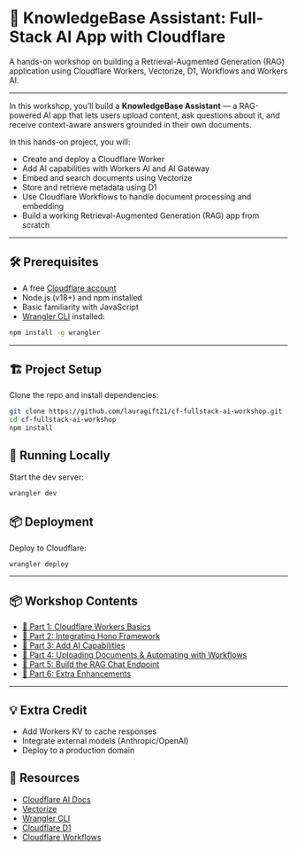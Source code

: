 # 🧠 KnowledgeBase Assistant: Full-Stack AI App with Cloudflare

A hands-on workshop on building a Retrieval-Augmented Generation (RAG) application using Cloudflare Workers, Vectorize, D1, Workflows and Workers AI.

---

In this workshop, you’ll build a **KnowledgeBase Assistant** — a RAG-powered AI app that lets users upload content, ask questions about it, and receive context-aware answers grounded in their own documents.

In this hands-on project, you will:

- Create and deploy a Cloudflare Worker
- Add AI capabilities with Workers AI and AI Gateway
- Embed and search documents using Vectorize
- Store and retrieve metadata using D1
- Use Cloudflare Workflows to handle document processing and embedding
- Build a working Retrieval-Augmented Generation (RAG) app from scratch

---

## 🛠️ Prerequisites

- A free [Cloudflare account](https://dash.cloudflare.com/sign-up)
- Node.js (v18+) and npm installed
- Basic familiarity with JavaScript
- [Wrangler CLI](https://developers.cloudflare.com/workers/wrangler/) installed:

```bash
npm install -g wrangler
```

---

## 🏗️ Project Setup

Clone the repo and install dependencies:

```bash
git clone https://github.com/lauragift21/cf-fullstack-ai-workshop.git
cd cf-fullstack-ai-workshop
npm install
```

## 🚀 Running Locally

Start the dev server:

```bash
wrangler dev
```

## 📦 Deployment

Deploy to Cloudflare:

```bash
wrangler deploy
```

---

## 📦 Workshop Contents

- [🧱 Part 1: Cloudflare Workers Basics](./part-1.md)
- [🔗 Part 2: Integrating Hono Framework](./part-2.md)
- [🧠 Part 3: Add AI Capabilities](./part-3.md)
- [📄 Part 4: Uploading Documents & Automating with Workflows](./part-4.md)
- [💬 Part 5: Build the RAG Chat Endpoint](./part-5.md)
- [🚀 Part 6: Extra Enhancements](./part-6.md)

---

## 💡 Extra Credit

- Add Workers KV to cache responses
- Integrate external models (Anthropic/OpenAI)
- Deploy to a production domain

## 🧭 Resources

- [Cloudflare AI Docs](https://developers.cloudflare.com/workers-ai/)
- [Vectorize](https://developers.cloudflare.com/vectorize/)
- [Wrangler CLI](https://developers.cloudflare.com/workers/wrangler/)
- [Cloudflare D1](https://developers.cloudflare.com/d1/)
- [Cloudflare Workflows](https://developers.cloudflare.com/workflows/)
